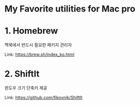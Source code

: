My Favorite utilities for Mac pro
==================================

# 1. Homebrew

   맥북에서 반드시 필요한 패키지 관리자

   Link: https://brew.sh/index_ko.html

# 2. ShiftIt

   윈도우 크기 단축키 제공

   Link: https://github.com/fikovnik/ShiftIt
